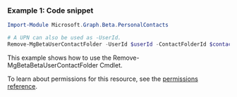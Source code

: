 ### Example 1: Code snippet

```powershellImport-Module Microsoft.Graph.Beta.PersonalContacts

# A UPN can also be used as -UserId.
Remove-MgBetaUserContactFolder -UserId $userId -ContactFolderId $contactFolderId
```
This example shows how to use the Remove-MgBetaBetaUserContactFolder Cmdlet.
To learn about permissions for this resource, see the [permissions reference](/graph/permissions-reference).

